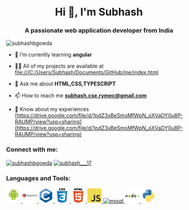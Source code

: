 <h1 align="center">Hi 👋, I'm Subhash</h1>
<h3 align="center">A passionate web application developer from India</h3>

<p align="left"> <img src="https://komarev.com/ghpvc/?username=subhashbgowda&label=Profile%20views&color=0e75b6&style=flat" alt="subhashbgowda" /> </p>

- 🌱 I’m currently learning **angular**

- 👨‍💻 All of my projects are available at [file:///C:/Users/Subhash/Documents/GitHub/me/index.html](file:///C:/Users/Subhash/Documents/GitHub/me/index.html)

- 💬 Ask me about **HTML,CSS,TYPESCRIPT**

- 📫 How to reach me **subhash.cse.rymec@gmail.com**

- 📄 Know about my experiences [https://drive.google.com/file/d/1pdZ3xBeSmsMfWpN_oXVaDY0u8P-RAUMP/view?usp=sharing](https://drive.google.com/file/d/1pdZ3xBeSmsMfWpN_oXVaDY0u8P-RAUMP/view?usp=sharing)

<h3 align="left">Connect with me:</h3>
<p align="left">
<a href="https://stackoverflow.com/users/subhashbgowda" target="blank"><img align="center" src="https://raw.githubusercontent.com/rahuldkjain/github-profile-readme-generator/master/src/images/icons/Social/stack-overflow.svg" alt="subhashbgowda" height="30" width="40" /></a>
<a href="https://instagram.com/subhash___17" target="blank"><img align="center" src="https://raw.githubusercontent.com/rahuldkjain/github-profile-readme-generator/master/src/images/icons/Social/instagram.svg" alt="subhash___17" height="30" width="40" /></a>
</p>

<h3 align="left">Languages and Tools:</h3>
<p align="left"> <a href="https://developer.android.com" target="_blank" rel="noreferrer"> <img src="https://raw.githubusercontent.com/devicons/devicon/master/icons/android/android-original-wordmark.svg" alt="android" width="40" height="40"/> </a> <a href="https://angular.io" target="_blank" rel="noreferrer"> <img src="https://raw.githubusercontent.com/devicons/devicon/master/icons/angularjs/angularjs-original-wordmark.svg" alt="angularjs" width="40" height="40"/> </a> <a href="https://www.cprogramming.com/" target="_blank" rel="noreferrer"> <img src="https://raw.githubusercontent.com/devicons/devicon/master/icons/c/c-original.svg" alt="c" width="40" height="40"/> </a> <a href="https://www.w3schools.com/css/" target="_blank" rel="noreferrer"> <img src="https://raw.githubusercontent.com/devicons/devicon/master/icons/css3/css3-original-wordmark.svg" alt="css3" width="40" height="40"/> </a> <a href="https://www.w3.org/html/" target="_blank" rel="noreferrer"> <img src="https://raw.githubusercontent.com/devicons/devicon/master/icons/html5/html5-original-wordmark.svg" alt="html5" width="40" height="40"/> </a> <a href="https://developer.mozilla.org/en-US/docs/Web/JavaScript" target="_blank" rel="noreferrer"> <img src="https://raw.githubusercontent.com/devicons/devicon/master/icons/javascript/javascript-original.svg" alt="javascript" width="40" height="40"/> </a> <a href="https://www.microsoft.com/en-us/sql-server" target="_blank" rel="noreferrer"> <img src="https://www.svgrepo.com/show/303229/microsoft-sql-server-logo.svg" alt="mssql" width="40" height="40"/> </a> <a href="https://nodejs.org" target="_blank" rel="noreferrer"> <img src="https://raw.githubusercontent.com/devicons/devicon/master/icons/nodejs/nodejs-original-wordmark.svg" alt="nodejs" width="40" height="40"/> </a> <a href="https://www.python.org" target="_blank" rel="noreferrer"> <img src="https://raw.githubusercontent.com/devicons/devicon/master/icons/python/python-original.svg" alt="python" width="40" height="40"/> </a> </p>







 
